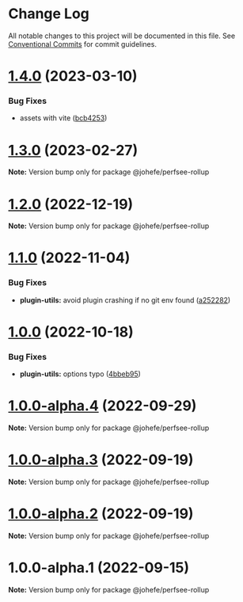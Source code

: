# Change Log

All notable changes to this project will be documented in this file.
See [Conventional Commits](https://conventionalcommits.org) for commit guidelines.

# [1.4.0](https://github.com/perfsee/perfsee/compare/v1.3.0...v1.4.0) (2023-03-10)

### Bug Fixes

- assets with vite ([bcb4253](https://github.com/perfsee/perfsee/commit/bcb4253ea066be57446d86874e0bae89fca5b32d))

# [1.3.0](https://github.com/perfsee/perfsee/compare/v1.2.0...v1.3.0) (2023-02-27)

**Note:** Version bump only for package @johefe/perfsee-rollup

# [1.2.0](https://github.com/perfsee/perfsee/compare/v1.1.1...v1.2.0) (2022-12-19)

**Note:** Version bump only for package @johefe/perfsee-rollup

# [1.1.0](https://github.com/perfsee/perfsee/compare/v1.0.0...v1.1.0) (2022-11-04)

### Bug Fixes

- **plugin-utils:** avoid plugin crashing if no git env found ([a252282](https://github.com/perfsee/perfsee/commit/a252282a4d4ecfa78b00b8396239bf9b0a7e0b4f))

# [1.0.0](https://github.com/perfsee/perfsee/compare/v1.0.0-alpha.4...v1.0.0) (2022-10-18)

### Bug Fixes

- **plugin-utils:** options typo ([4bbeb95](https://github.com/perfsee/perfsee/commit/4bbeb953aaba38792c1b8161acd9e141fc7bbf52))

# [1.0.0-alpha.4](https://github.com/perfsee/perfsee/compare/v1.0.0-alpha.3...v1.0.0-alpha.4) (2022-09-29)

**Note:** Version bump only for package @johefe/perfsee-rollup

# [1.0.0-alpha.3](https://github.com/perfsee/perfsee/compare/v1.0.0-alpha.2...v1.0.0-alpha.3) (2022-09-19)

**Note:** Version bump only for package @johefe/perfsee-rollup

# [1.0.0-alpha.2](https://github.com/perfsee/perfsee/compare/v1.0.0-alpha.1...v1.0.0-alpha.2) (2022-09-19)

**Note:** Version bump only for package @johefe/perfsee-rollup

# 1.0.0-alpha.1 (2022-09-15)

**Note:** Version bump only for package @johefe/perfsee-rollup

